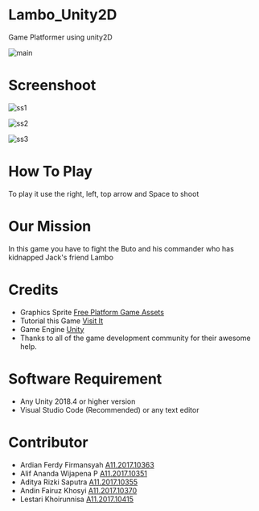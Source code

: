 # Lambo_Unity2D
Game Platformer using unity2D

![main](https://user-images.githubusercontent.com/43342329/70964596-069cc080-20bf-11ea-8c0c-4018570ef116.png)

# Screenshoot
![ss1](https://user-images.githubusercontent.com/43342329/71822611-da75cd80-30c7-11ea-8ef4-deba915c6833.PNG)

![ss2](https://user-images.githubusercontent.com/43342329/71822613-db0e6400-30c7-11ea-9d8d-099f2d267ee3.PNG)

![ss3](https://user-images.githubusercontent.com/43342329/71822614-db0e6400-30c7-11ea-83c9-bf2337ce2085.PNG)

# How To Play
To play it use the right, left, top arrow
and Space to shoot

# Our Mission
In this game you have to fight the Buto and his commander who has kidnapped Jack's friend Lambo

# Credits

- Graphics Sprite [Free Platform Game Assets](https://craftpix.net/freebies/)
- Tutorial this Game [Visit It](https://www.beelancah.com)
- Game Engine [Unity](https://unity3d.com/)
- Thanks to all of the game development community for their awesome help.

# Software Requirement
- Any Unity 2018.4 or higher version
- Visual Studio Code (Recommended) or any text editor

# Contributor
- Ardian Ferdy Firmansyah [A11.2017.10363](http://mahasiswa.dinus.ac.id/images/foto/A/A11/2017/A11.2017.10363.jpg)
- Alif Ananda Wijapena P  [A11.2017.10351](http://mahasiswa.dinus.ac.id/images/foto/A/A11/2017/A11.2017.10351.jpg)
- Aditya Rizki Saputra    [A11.2017.10355](http://mahasiswa.dinus.ac.id/images/foto/A/A11/2017/A11.2017.10355.jpg)
- Andin Fairuz Khosyi     [A11.2017.10370](http://mahasiswa.dinus.ac.id/images/foto/A/A11/2017/A11.2017.10370.jpg)
- Lestari Khoirunnisa     [A11.2017.10415](http://mahasiswa.dinus.ac.id/images/foto/A/A11/2017/A11.2017.10415.jpg)
